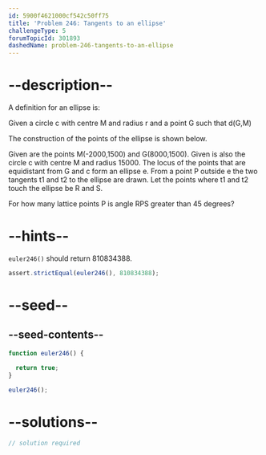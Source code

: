 ```yaml
---
id: 5900f4621000cf542c50ff75
title: 'Problem 246: Tangents to an ellipse'
challengeType: 5
forumTopicId: 301893
dashedName: problem-246-tangents-to-an-ellipse
---
```


# --description--

A definition for an ellipse is:

Given a circle c with centre M and radius r and a point G such that d(G,M)

The construction of the points of the ellipse is shown below.

Given are the points M(-2000,1500) and G(8000,1500). Given is also the circle c with centre M and radius 15000. The locus of the points that are equidistant from G and c form an ellipse e. From a point P outside e the two tangents t1 and t2 to the ellipse are drawn. Let the points where t1 and t2 touch the ellipse be R and S.

For how many lattice points P is angle RPS greater than 45 degrees?

# --hints--

`euler246()` should return 810834388.

```js
assert.strictEqual(euler246(), 810834388);
```

# --seed--

## --seed-contents--

```js
function euler246() {

  return true;
}

euler246();
```

# --solutions--

```js
// solution required
```